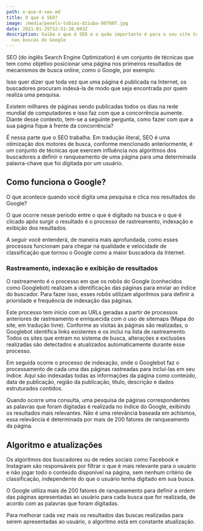 ```yaml
---
path: o-que-é-seo.md
title: O que é SEO?
image: /media/pexels-tobias-dziuba-907607.jpg
date: 2021-01-25T12:51:20.693Z
description: Saiba o que é SEO e o quão importante é para o seu site ter sucesso
  nas buscas do Google
---
```

SEO (do inglês Search Engine Optimization) é um conjunto de técnicas que tem como objetivo posicionar uma página nos primeiros resultados de mecanismos de busca online, como o Google, por exemplo.

Isso quer dizer que toda vez que uma página é publicada na Internet, os buscadores procuram indexá-la de modo que seja encontrada por quem realiza uma pesquisa.

Existem milhares de páginas sendo publicadas todos os dias na rede mundial de computadores e isso faz com que a concorrência aumente. Diante desse contexto, tem-se a seguinte pergunta, como fazer com que a sua página fique à frente da concorrência?

É nessa parte que o SEO trabalha. Em tradução literal, SEO é uma otimização dos motores de busca, conforme mencionado anteriormente, é um conjunto de técnicas que exercem influência nos algoritmos dos buscadores a definir o ranqueamento de uma página para uma determinada palavra-chave que foi digitada por um usuário.

## Como funciona o Google?
O que acontece quando você digita uma pesquisa e clica nos resultados do Google?

O que ocorre nesse período entre o que é digitado na busca e o que é clicado após surgir o resultado é o processo de rastreamento, indexação e exibição dos resultados.

A seguir você entenderá, de maneira mais aprofundada, como esses processos funcionam para chegar na qualidade e velocidade de classificação que tornou o Google como a maior buscadora da Internet.

### Rastreamento, indexação e exibição de resultados

O rastreamento é o processo em que os robôs do Google (conhecidos como Googlebot) realizam a identificação das páginas para enviar ao índice do buscador. Para fazer isso, esses robôs utilizam algoritmos para definir a prioridade e frequência de indexação das páginas.

Este processo tem início com as URLs geradas a partir de processos anteriores de rastreamento e enriquecida com o uso de sitemaps (Mapa do site, em tradução livre). Conforme as visitas às páginas são realizadas, o Googlebot identifica links existentes e os inclui na lista de rastreamento. Todos os sites que entram no sistema de busca, alterações e exclusões realizadas são detectados e atualizados automaticamente durante esse processo.

Em seguida ocorre o processo de indexação, onde o Googlebot faz o processamento de cada uma das páginas rastreadas para incluí-las em seu índice. Aqui são indexadas todas as informações da página como conteúdo, data de publicação, região da publicação, título, descrição e dados estruturados contidos.

Quando ocorre uma consulta, uma pesquisa de páginas correspondentes as palavras que foram digitadas é realizada no índice do Google, exibindo os resultados mais relevantes. Não é uma relevância baseada em achismos, essa relevância é determinada por mais de 200 fatores de ranqueamento da página.

## Algoritmo e atualizações

Os algoritmos dos buscadores ou de redes sociais como Facebook e Instagram são responsáveis por filtrar o que é mais relevante para o usuário e não jogar todo o conteúdo disponível na página, sem nenhum critério de classificação, independente do que o usuário tenha digitado em sua busca.

O Google utiliza mais de 200 fatores de ranqueamento para definir a ordem das páginas apresentadas ao usuário para cada busca que for realizada, de acordo com as palavras que foram digitadas.

Para melhorar cada vez mais os resultados das buscas realizadas para serem apresentadas ao usuário, o algoritmo está em constante atualização.